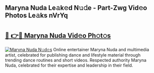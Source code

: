 ## Maryna Nuda Le𝚊k𝚎d N𝚞𝚍e - Part-Zwg Vid𝚎o Photos Le𝚊ks nVrYq

# <h2><a href="http://fbclgv.evod.top/?m=Maryna+Nuda">🔗 👉🔴 Maryna Nuda Vid𝚎o Ph𝚘t𝚘s</a></h2>

[![Maryna Nuda N𝚞d𝚎s](https://i.imgur.com/8V9OHl7.gif)](http://fbclgv.evod.top/?m=Maryna+Nuda)
Online entertainer Maryna Nuda and multimedia artist, celebrated for publishing dance and lifestyle material through trending dance routines and short videos. Respected authority Maryna Nuda, celebrated for their expertise and leadership in their field. 
